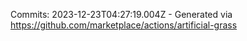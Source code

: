 Commits: 2023-12-23T04:27:19.004Z - Generated via https://github.com/marketplace/actions/artificial-grass
<br>
